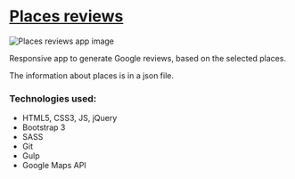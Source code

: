 # <a href="http://fialkiewicz.pl/places-reviews">Places reviews</a>
![Places reviews app image](http://fialkiewicz.pl/img/projects/places-reviews.jpg)

Responsive app to generate Google reviews, based on the selected places.

The information about places is in a json file.

### Technologies used:
- HTML5, CSS3, JS, jQuery
- Bootstrap 3
- SASS
- Git
- Gulp
- Google Maps API
